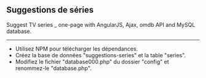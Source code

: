 ## Suggestions de séries

Suggest TV series _ one-page with AngularJS, Ajax, omdb API and MySQL database.

---

- Utilisez NPM pour télécharger les dépendances.
- Créez la base de données "suggestions-series" et la table "series".
- Modifiez le fichier "database000.php" du dossier "config" et renommez-le "database.php".
